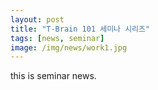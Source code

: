 ```yaml
---
layout: post
title: "T-Brain 101 세미나 시리즈"
tags: [news, seminar]
image: /img/news/work1.jpg
---
```


this is seminar news. 


